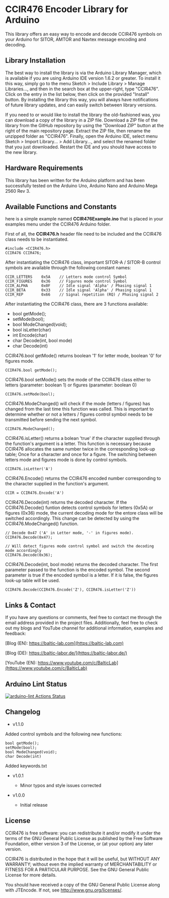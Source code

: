 CCIR476 Encoder Library for Arduino
==========================
This library offers an easy way to encode and decode CCIR476 symbols on your Arduino for SITOR, AMTOR and Navtex message encoding and decoding.

Library Installation
---------------------
The best way to install the library is via the Arduino Library Manager, which is available if you are using Arduino IDE version 1.6.2 or greater. To install it this way, simply go to the menu Sketch > Include Library > Manage Libraries..., and then in the search box at the upper-right, type "CCIR476". Click on the entry in the list below, then click on the provided "Install" button. By installing the library this way, you will always have notifications of future library updates, and can easily switch between library versions.

If you need to or would like to install the library the old-fashioned was, you can download a copy of the library in a ZIP file. Download a ZIP file of the library from the GitHub repository by using the "Download ZIP" button at the right of the main repository page. Extract the ZIP file, then rename the unzipped folder as "CCIR476". Finally, open the Arduino IDE, select menu Sketch > Import Library... > Add Library..., and select the renamed folder that you just downloaded. Restart the IDE and you should have access to the new library.

Hardware Requirements
-------------------------------
This library has been written for the Arduino platform and has been successfully tested on the Arduino Uno, Arduino Nano and Arduino Mega 2560 Rev 3.

Available Functions and Constants
-------

here is a simple example named **CCIR476Example.ino** that is placed in your examples menu under the CCIR476 Arduino folder. 

First of all, the **CCIR476.h** header file need to be included and the CCIR476 class needs to be instantiated.

    #include <CCIR476.h>
    CCIR476 CCIR476;
    
After instantiating the CCIR476 class, important SITOR-A / SITOR-B control symbols are available through the following constant names:
    
    CCIR_LETTERS    0x5A    // Letters mode control Symbol
    CCIR_FIGURES    0x36    // Figures mode control Symbol
    CCIR_ALPHA      0x0F    // Idle signal 'Alpha' / Phasing signal 1
    CCIR_BETA       0x33    // Idle signal 'Alpha' / Phasing signal 1
    CCIR_REP        0x66    // Signal repetition (RQ) / Phasing signal 2
    
 After instantiating the CCIR476 class, there are 3 functions available:
 
 - bool getMode();
 - setMode(bool);
 - bool ModeChanged(void);
 - bool isLetter(char)
 - int Encode(char)
 - char Decode(int, bool mode)
 - char Decode(int)
 
CCIR476.bool getMode() returns boolean '1' for letter mode, boolean '0' for figures mode. 
 
    CCIR476.bool getMode();
    
CCIR476.bool setMode() sets the mode of the CCIR476 class either to letters (parameter: boolean 1) or figures (parameter: boolean 0)

    CCIR476.setMode(bool);
    
CCIR476.ModeChanged() will check if the mode (letters / figures) has changed from the last time this function was called. This is important to determine whether or not a letters / figures control symbol needs to be transmitted before sending the next symbol. 
    
    CCIR476.ModeChanged();
    
 CCIR476.isLetter() returns a bolean 'true' if the character supplied through the function's argument is a letter. This function is necessary because CCIR476 allocates the same number twice in the corresponding look-up table; Once for a character and once for a figure. The switching between letters mode and figures mode is done by control symbols. 
    
    CCIR476.isLetter('A')
 
 CCIR476.Encode() returns the CCIR476 encoded number corresponding to the character supplied in the function's argument. 
    
    CCIR = CCIR476.Encode('A')
    
CCIR476.Decode(int) returns the decoded character. If the CCIR476.Decode() funtion detects control symbols for letters (0x5A) or figures (0x36) mode, the current decoding mode for the entore class will be switched accordingly. This change can be detected by using the CCIR476.ModeChanged() function. 
    
    // Decode 0x47 ('A' in Letter mode, '-' in figures mode).
    CCIR476.Decode(0x47);
    
    // Will detect figures mode control symbol and switch the decoding mode accordingly
    CCIR476.Decode(0x36);
    
CCIR476.Decode(int, bool mode) returns the decoded character. The first parameter passed to the function is the encoded symbol. The second parameter is true if the encoded symbol is a letter. If it is false, the figures look-up table will be used.
    
    CCIR476.Decode(CCIR476.Encode('Z'), CCIR476.isLetter('Z'))
    
Links & Contact
---------------------
If you have any questions or comments, feel free to contact me through the email address provided in the project files. Additionally, feel free to check out my blogs and YouTube channel for additional information, examples and feedback:


[Blog (EN): https://baltic-lab.com](https://baltic-lab.com)

[Blog (DE): https://baltic-labor.de/](https://baltic-labor.de/)

[YouTube (EN): https://www.youtube.com/c/BalticLab](https://www.youtube.com/c/BalticLab)

Arduino Lint Status
-------------------
[![arduino-lint Actions Status](https://github.com/AI5GW/CCIR476/workflows/arduino-lint/badge.svg)](https://github.com/AI5GW/CCIR476/actions)

Changelog
---------
* v1.1.0

Added control symbols and the following new functions:

    bool getMode();
    setMode(bool);
    bool ModeChanged(void);
    char Decode(int)
    
Added keywords.txt

* v1.0.1

    * Minor typos and style issues corrected
    
* v1.0.0

    * Initial release
    
License
-------
CCIR476 is free software: you can redistribute it and/or modify it under the terms of the GNU General Public License as published by the Free Software Foundation, either version 3 of the License, or (at your option) any later version.

CCIR476 is distributed in the hope that it will be useful, but WITHOUT ANY WARRANTY; without even the implied warranty of MERCHANTABILITY or FITNESS FOR A PARTICULAR PURPOSE.  See the GNU General Public License for more details.

You should have received a copy of the GNU General Public License along with JTEncode.  If not, see <http://www.gnu.org/licenses/>.
